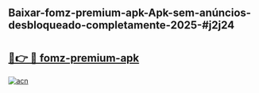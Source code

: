 ## Baixar-fomz-premium-apk-Apk-sem-anúncios-desbloqueado-completamente-2025-#j2j24

# <h2><a href="https://ainizakaria.my?title=fomz-premium-apk&ref=22M">🔗👉 🔴 fomz-premium-apk</a></h2>

[![acn](https://github.com/user-attachments/assets/0f9c940e-d8b0-45ae-aac7-cd30a18b3e1c)](https://ainizakaria.my?title=fomz-premium-apk&ref=22M)

